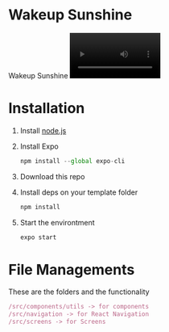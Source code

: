 # Wakeup Sunshine

Wakeup Sunshine
[<video src='https://github.com/deeppaz/WakeupSunshine/blob/upload-showup/wakeupsunshine.mp4' width=180/>](https://user-images.githubusercontent.com/16564273/125283630-9845d180-e2e6-11eb-8b7d-f30a8f2eae8a.mp4)

# Installation

1. Install [node.js](https://nodejs.org/en/)
2. Install Expo

   ```jsx
   npm install --global expo-cli
   ```

3. Download this repo
4. Install deps on your template folder

   ```jsx
   npm install
   ```

5. Start the environtment

   ```jsx
   expo start
   ```

# File Managements

These are the folders and the functionality

```js
/src/components/utils -> for components
/src/navigation -> for React Navigation
/src/screens -> for Screens
```

